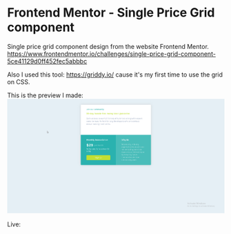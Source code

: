 # Frontend Mentor - Single Price Grid component

Single price grid component design from the website Frontend Mentor.
https://www.frontendmentor.io/challenges/single-price-grid-component-5ce41129d0ff452fec5abbbc

Also I used this tool: https://griddy.io/ cause it's my first time to use the grid on CSS.

This is the preview I made:
![](FinishedPreview.png)

Live: 
